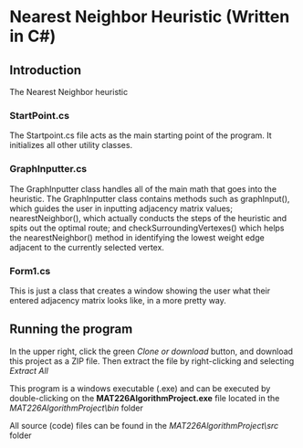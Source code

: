 # Nearest Neighbor Heuristic (Written in C#)

## Introduction

The Nearest Neighbor heuristic

### StartPoint.cs

The Startpoint.cs file acts as the main starting point of the program. It initializes all other utility classes.

### GraphInputter.cs

The GraphInputter class handles all of the main math that goes into the heuristic. The GraphInputter class contains methods
such as graphInput(), which guides the user in inputting adjacency matrix values; nearestNeighbor(), which actually conducts the steps of the heuristic
and spits out the optimal route; and checkSurroundingVertexes() which helps the nearestNeighbor() method in identifying the lowest weight edge adjacent to the currently
selected vertex.

### Form1.cs

This is just a class that creates a window showing the user what their entered adjacency matrix looks like, in a more pretty way.

## Running the program

In the upper right, click the green _Clone or download_ button, and download this project as a ZIP file. Then extract the file by right-clicking and selecting _Extract All_

This program is a windows executable (.exe) and can be executed by double-clicking on the **MAT226AlgorithmProject.exe** file located in the
_MAT226AlgorithmProject\bin_ folder

All source (code) files can be found in the _MAT226AlgorithmProject\src_ folder
